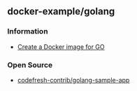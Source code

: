 ## docker-example/golang


### Information
- [Create a Docker image for GO](https://codefresh.io/docs/docs/learn-by-example/golang/golang-hello-world/)


### Open Source
- [codefresh-contrib/golang-sample-app](https://github.com/codefresh-contrib/golang-sample-app)


